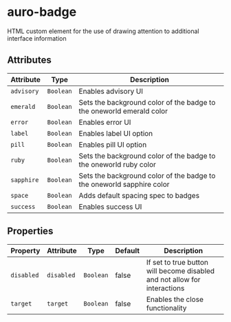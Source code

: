 # auro-badge

HTML custom element for the use of drawing attention to additional interface information

## Attributes

| Attribute  | Type      | Description                                      |
|------------|-----------|--------------------------------------------------|
| `advisory` | `Boolean` | Enables advisory UI                              |
| `emerald`  | `Boolean` | Sets the background color of the badge to the oneworld emerald color |
| `error`    | `Boolean` | Enables error UI                                 |
| `label`    | `Boolean` | Enables label UI option                          |
| `pill`     | `Boolean` | Enables pill UI option                           |
| `ruby`     | `Boolean` | Sets the background color of the badge to the oneworld ruby color |
| `sapphire` | `Boolean` | Sets the background color of the badge to the oneworld sapphire color |
| `space`    | `Boolean` | Adds default spacing spec to badges              |
| `success`  | `Boolean` | Enables success UI                               |

## Properties

| Property   | Attribute  | Type      | Default | Description                                      |
|------------|------------|-----------|---------|--------------------------------------------------|
| `disabled` | `disabled` | `Boolean` | false   | If set to true button will become disabled and not allow for interactions |
| `target`   | `target`   | `Boolean` | false   | Enables the close functionality                  |
